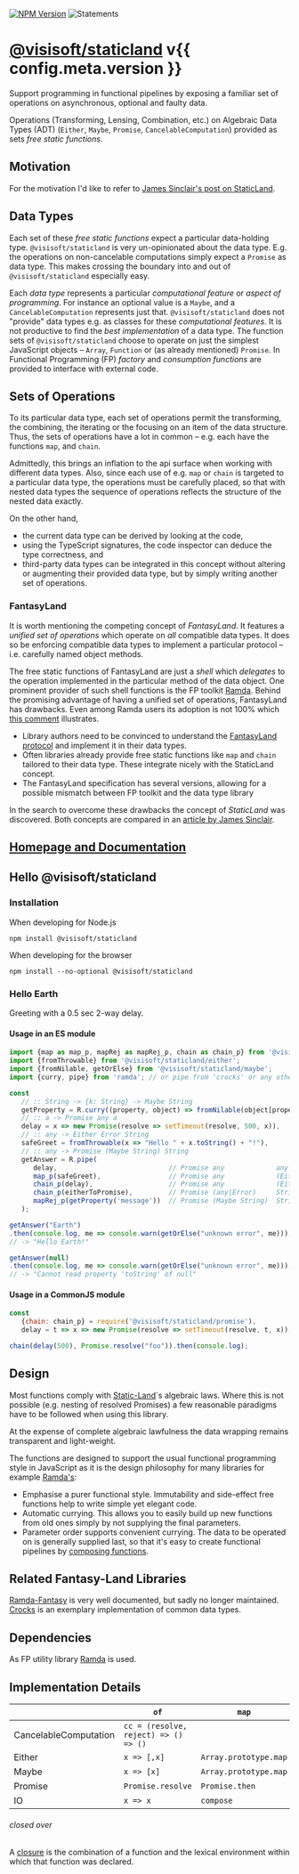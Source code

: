 [![NPM Version](https://img.shields.io/npm/v/@visisoft/staticland.svg?style=flat-square)](https://www.npmjs.com/package/@visisoft/staticland) ![Statements](https://img.shields.io/badge/statements-91.2%25-brightgreen.svg?style=flat-square)

[@visisoft/staticland](https://semmel.github.io/StaticLand/) v{{ config.meta.version }}
====================
Support programming in functional pipelines by exposing a familiar set of operations on asynchronous, optional and faulty data.

Operations (Transforming, Lensing, Combination, etc.) on Algebraic Data Types (ADT) (`Either`, `Maybe`, `Promise`, `CancelableComputation`) provided as sets *free static functions*.

Motivation
-----
For the motivation I'd like to refer to [James Sinclair's post on StaticLand][sinclair-static-land].

Data Types
--------
Each set of these *free static functions* expect a particular data-holding type. `@visisoft/staticland` is very un-opinionated about the data type. E.g. the operations on non-cancelable computations simply expect a `Promise` as data type. This makes crossing the boundary into and out of `@visisoft/staticland` especially easy. 

Each *data type* represents a particular *computational feature* or *aspect of programming*. For instance an optional value is a `Maybe`, and a `CancelableComputation` represents just that. `@visisoft/staticland` does not "provide" data types e.g. as classes for these *computational features*. It is not productive to find the *best implementation* of a data type. The function sets of `@visisoft/staticland` choose to operate on just the simplest JavaScript objects – `Array`, `Function` or (as already mentioned) `Promise`. In Functional Programming (FP) *factory* and *consumption functions* are provided to interface with external code.

Sets of Operations
------------------
To its particular data type, each set of operations permit the transforming, the combining, the iterating or the focusing on an item of the data structure. Thus, the sets of operations have a lot in common – e.g. each have the functions `map`, and `chain`.

Admittedly, this brings an inflation to the api surface when working with different data types. Also, since each use of e.g. `map` or `chain` is targeted to a particular data type, the operations must be carefully placed, so that with nested data types the sequence of operations reflects the structure of the nested data exactly.

On the other hand,

- the current data type can be derived by looking at the code,
- using the TypeScript signatures, the code inspector can deduce the type correctness, and
- third-party data types can be integrated in this concept without altering or augmenting their provided data type, but by simply writing another set of operations.

### FantasyLand
It is worth mentioning the competing concept of *FantasyLand*. It features a *unified set of operations* which operate on *all* compatible data types. It does so be enforcing compatible data types to implement a particular protocol – i.e. carefully named object methods.

The free static functions of FantasyLand are just a *shell* which *delegates* to the operation implemented in the particular method of the data object. One prominent provider of such shell functions is the FP toolkit [Ramda][ramda-homepage]. Behind the promising advantage of having a unified set of operations, FantasyLand has drawbacks. Even among Ramda users its adoption is not 100% which [this comment][adispring-comment] illustrates. 

- Library authors need to be convinced to understand the [FantasyLand protocol][fl-ref] and implement it in their data types.
- Often libraries already provide free static functions like `map` and `chain` tailored to their data type. These integrate nicely with the StaticLand concept.
- The FantasyLand specification has several versions, allowing for a possible mismatch between FP toolkit and the data type library

In the search to overcome these drawbacks the concept of *StaticLand* was discovered. Both concepts are compared in an [article by James Sinclair][sinclair-static-land].


[Homepage and Documentation](https://semmel.github.io/StaticLand/)
----------------------------------------

Hello @visisoft/staticland
--------------------------
### Installation
When developing for Node.js
```shell
npm install @visisoft/staticland
```

When developing for the browser
```shell
npm install --no-optional @visisoft/staticland
```

### Hello Earth

Greeting with a 0.5 sec 2-way delay.

#### Usage in an ES module

```javascript
import {map as map_p, mapRej as mapRej_p, chain as chain_p} from '@visisoft/staticland/promise';
import {fromThrowable} from '@visisoft/staticland/either';
import {fromNilable, getOrElse} from '@visisoft/staticland/maybe';
import {curry, pipe} from 'ramda'; // or pipe from 'crocks' or any other composition function

const 
   // :: String -> {k: String} -> Maybe String
   getProperty = R.curry((property, object) => fromNilable(object[property])),
   // :: a -> Promise any a
   delay = x => new Promise(resolve => setTimeout(resolve, 500, x)),
   // :: any -> Either Error String
   safeGreet = fromThrowable(x => "Hello " + x.toString() + "!"),
   // :: any -> Promise (Maybe String) String
   getAnswer = R.pipe(
      delay,                            // Promise any             any
      map_p(safeGreet),                 // Promise any             (Either Error String)
      chain_p(delay),                   // Promise any             (Either Error String)
      chain_p(eitherToPromise),         // Promise (any|Error)     String
      mapRej_p(getProperty('message'))  // Promise (Maybe String)  String
   );

getAnswer("Earth")
.then(console.log, me => console.warn(getOrElse("unknown error", me)));
// -> "Hello Earth!"

getAnswer(null)
.then(console.log, me => console.warn(getOrElse("unknown error", me)));
// -> "Cannot read property 'toString' of null"
```   

#### Usage in a CommonJS module

```javascript
const 
   {chain: chain_p} = require('@visisoft/staticland/promise'),
   delay = t => x => new Promise(resolve => setTimeout(resolve, t, x));

chain(delay(500), Promise.resolve("foo")).then(console.log);
```


Design
------
Most functions comply with [Static-Land][sl-ref]`s algebraic laws. Where this is not possible (e.g. nesting of resolved Promises) a few reasonable paradigms have to be followed when using this library.

At the expense of complete algebraic lawfulness the data wrapping remains transparent and light-weight.

The functions are designed to support the usual functional programming style in JavaScript as it is the design philosophy for many libraries for example [Ramda's](ramda-homepage):

- Emphasise a purer functional style. Immutability and side-effect free functions help to write simple yet elegant code.
- Automatic currying. This allows you to easily build up new functions from old ones simply by not supplying the final parameters.
- Parameter order supports convenient currying. The data to be operated on is generally supplied last, so that it's easy to create functional pipelines by [composing functions](wikipedia-fcompose).

Related Fantasy-Land Libraries
-----------------------------
[Ramda-Fantasy](ramda-fantasy) is very well documented, but sadly no longer maintained.
[Crocks](crocks) is an exemplary implementation of common data types.

Dependencies
------------

As FP utility library [Ramda][ramda-homepage] is used.

Implementation Details
---------------------

|           |   `of`        |   `map`       |   `chain`     |   Consumption |
|-----------|---------------|---------------|---------------|---------------|
|CancelableComputation| `cc = (resolve, reject) => () => ()` | | | `new Promise(cc)` |
| Either    | `x => [,x]` |`Array.prototype.map`|`Array.prototype.flatMap`|`xs => xs[1]`|
| Maybe     | `x => [x]`    |`Array.prototype.map`|`Array.prototype.flatMap`|`xs => xs[0]`|
| Promise   | `Promise.resolve`|`Promise.then`|`Promise.then`|`Promise.then`|
| IO        | `x => x`        |`compose`      |`run(compose)` |`call`|

###### closed over
A [closure] is the combination of a function and the lexical environment within which that function was declared.

[closure]: https://developer.mozilla.org/en-US/docs/Web/JavaScript/Closures
[sl-ref]: https://github.com/fantasyland/static-land/
[fl-ref]: https://github.com/fantasyland/fantasy-land
[ramda-homepage]: https://ramdajs.com
[wikipedia-fcompose]: https://en.wikipedia.org/wiki/Function_composition_(computer_science)
[ramda-fantasy]: https://github.com/ramda/ramda-fantasy
[crocks]: https://crocks.dev/docs/crocks/
[sinclair-static-land]: https://jrsinclair.com/articles/2020/whats-more-fantastic-than-fantasy-land-static-land
[adispring-comment]: https://github.com/ramda/ramda/issues/3264#issuecomment-1101877126
